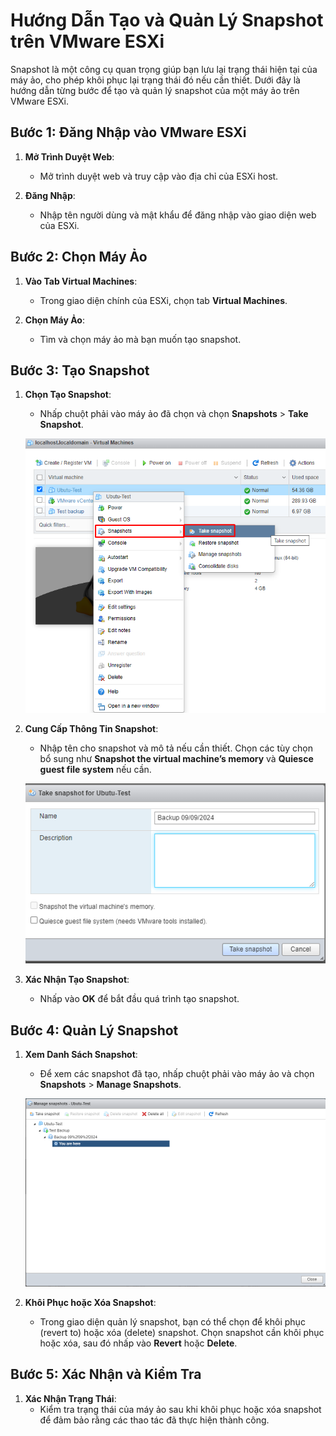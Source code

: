 # Hướng Dẫn Tạo và Quản Lý Snapshot trên VMware ESXi

Snapshot là một công cụ quan trọng giúp bạn lưu lại trạng thái hiện tại của máy ảo, cho phép khôi phục lại trạng thái đó nếu cần thiết. Dưới đây là hướng dẫn từng bước để tạo và quản lý snapshot của một máy ảo trên VMware ESXi.

## Bước 1: Đăng Nhập vào VMware ESXi

1. **Mở Trình Duyệt Web**:
   - Mở trình duyệt web và truy cập vào địa chỉ của ESXi host.

2. **Đăng Nhập**:
   - Nhập tên người dùng và mật khẩu để đăng nhập vào giao diện web của ESXi.

## Bước 2: Chọn Máy Ảo

1. **Vào Tab Virtual Machines**:
   - Trong giao diện chính của ESXi, chọn tab **Virtual Machines**.

2. **Chọn Máy Ảo**:
   - Tìm và chọn máy ảo mà bạn muốn tạo snapshot.

## Bước 3: Tạo Snapshot

1. **Chọn Tạo Snapshot**:
   - Nhấp chuột phải vào máy ảo đã chọn và chọn **Snapshots** > **Take Snapshot**.

   ![Take Snapshot](https://github.com/cuongnvvietis/NhanHoa/blob/main/Docs/Esxi/Picture/Snaphost/Screenshot_39.png)

2. **Cung Cấp Thông Tin Snapshot**:
   - Nhập tên cho snapshot và mô tả nếu cần thiết. Chọn các tùy chọn bổ sung như **Snapshot the virtual machine’s memory** và **Quiesce guest file system** nếu cần.

   ![Snapshot Details](https://github.com/cuongnvvietis/NhanHoa/blob/main/Docs/Esxi/Picture/Snaphost/Screenshot_40.png)

3. **Xác Nhận Tạo Snapshot**:
   - Nhấp vào **OK** để bắt đầu quá trình tạo snapshot.

## Bước 4: Quản Lý Snapshot

1. **Xem Danh Sách Snapshot**:
   - Để xem các snapshot đã tạo, nhấp chuột phải vào máy ảo và chọn **Snapshots** > **Manage Snapshots**.

   ![Manage Snapshots](https://github.com/cuongnvvietis/NhanHoa/blob/main/Docs/Esxi/Picture/Snaphost/Screenshot_41.png)

2. **Khôi Phục hoặc Xóa Snapshot**:
   - Trong giao diện quản lý snapshot, bạn có thể chọn để khôi phục (revert to) hoặc xóa (delete) snapshot. Chọn snapshot cần khôi phục hoặc xóa, sau đó nhấp vào **Revert** hoặc **Delete**.

## Bước 5: Xác Nhận và Kiểm Tra

1. **Xác Nhận Trạng Thái**:
   - Kiểm tra trạng thái của máy ảo sau khi khôi phục hoặc xóa snapshot để đảm bảo rằng các thao tác đã thực hiện thành công.
